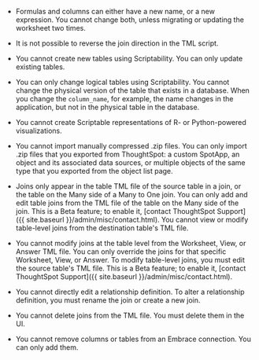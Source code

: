 * Formulas and columns can either have a new name, or a new expression. You cannot change both, unless migrating or updating the worksheet two times.

* It is not possible to reverse the join direction in the TML script.

* You cannot create new tables using Scriptability. You can only update existing tables.

* You can only change logical tables using Scriptability. You cannot change the physical version of the table that exists in a database. When you change the `column_name`, for example, the name changes in the application, but not in the physical table in the database.

* You cannot create Scriptable representations of R- or Python-powered visualizations.

* You cannot import manually compressed .zip files. You can only import .zip files that you exported from ThoughtSpot: a custom SpotApp, an object and its associated data sources, or multiple objects of the same type that you exported from the object list page.

* Joins only appear in the table TML file of the source table in a join, or the table on the Many side of a Many to One join. You can only add and edit table joins from the TML file of the table on the Many side of the join. This is a Beta feature; to enable it, [contact ThoughtSpot Support]({{ site.baseurl }}/admin/misc/contact.html). You cannot view or modify table-level joins from the destination table's TML file.

* You cannot modify joins at the table level from the Worksheet, View, or Answer TML file. You can only override the joins for that specific Worksheet, View, or Answer. To modify table-level joins, you must edit the source table's TML file. This is a Beta feature; to enable it, [contact ThoughtSpot Support]({{ site.baseurl }}/admin/misc/contact.html).

* You cannot directly edit a relationship definition. To alter a relationship definition, you must rename the join or create a new join.

* You cannot delete joins from the TML file. You must delete them in the UI.

* You cannot remove columns or tables from an Embrace connection. You can only add them.
